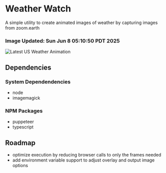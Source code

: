 # Weather Watch

A simple utility to create animated images of weather by capturing images from zoom.earth

### Image Updated: Sun Jun  8 05:10:50 PDT 2025

![Latest US Weather Animation](animations/2025-06-08.webp)

## Dependencies
### System Dependendencies
* node
* imagemagick
### NPM Packages
* puppeteer
* typescript

## Roadmap
* optimize execution by reducing browser calls to only the frames needed
* add environment variable support to adjust overlay and output image options
